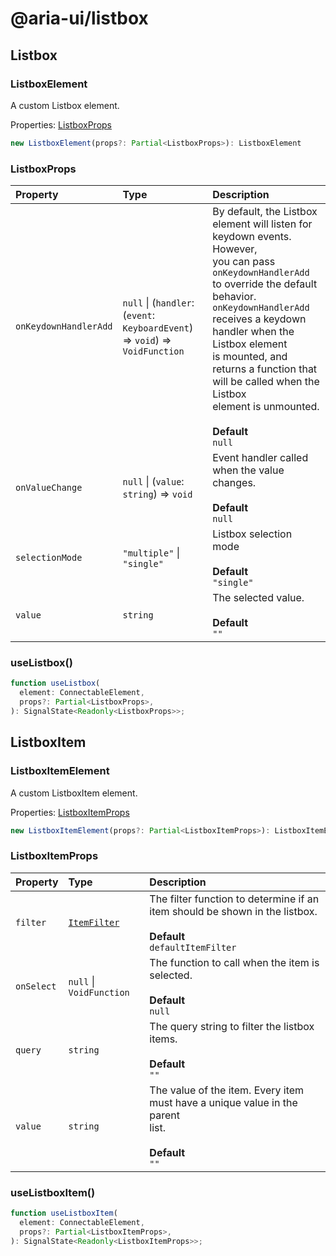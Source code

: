 # @aria-ui/listbox

## Listbox

### ListboxElement

A custom Listbox element.

Properties: [ListboxProps](README.md#listboxprops)

```ts
new ListboxElement(props?: Partial<ListboxProps>): ListboxElement
```

### ListboxProps

| Property | Type | Description |
| :-- | :-- | :-- |
| `onKeydownHandlerAdd` | `null` \| (`handler`: (`event`: `KeyboardEvent`) => `void`) => `VoidFunction` | By default, the Listbox element will listen for keydown events. However,<br />you can pass `onKeydownHandlerAdd` to override the default behavior.<br />`onKeydownHandlerAdd` receives a keydown handler when the Listbox element<br />is mounted, and returns a function that will be called when the Listbox<br />element is unmounted.<br /><br />**Default**<br />`null` |
| `onValueChange` | `null` \| (`value`: `string`) => `void` | Event handler called when the value changes.<br /><br />**Default**<br />`null` |
| `selectionMode` | `"multiple"` \| `"single"` | Listbox selection mode<br /><br />**Default**<br />`"single"` |
| `value` | `string` | The selected value.<br /><br />**Default**<br />`""` |

### useListbox()

```ts
function useListbox(
  element: ConnectableElement,
  props?: Partial<ListboxProps>,
): SignalState<Readonly<ListboxProps>>;
```

## ListboxItem

### ListboxItemElement

A custom ListboxItem element.

Properties: [ListboxItemProps](README.md#listboxitemprops)

```ts
new ListboxItemElement(props?: Partial<ListboxItemProps>): ListboxItemElement
```

### ListboxItemProps

| Property | Type | Description |
| :-- | :-- | :-- |
| `filter` | [`ItemFilter`](../collection/README.md#itemfilter) | The filter function to determine if an item should be shown in the listbox.<br /><br />**Default**<br />`defaultItemFilter` |
| `onSelect` | `null` \| `VoidFunction` | The function to call when the item is selected.<br /><br />**Default**<br />`null` |
| `query` | `string` | The query string to filter the listbox items.<br /><br />**Default**<br />`""` |
| `value` | `string` | The value of the item. Every item must have a unique value in the parent<br />list.<br /><br />**Default**<br />`""` |

### useListboxItem()

```ts
function useListboxItem(
  element: ConnectableElement,
  props?: Partial<ListboxItemProps>,
): SignalState<Readonly<ListboxItemProps>>;
```
